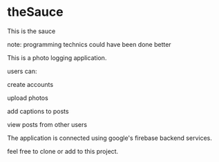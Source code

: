 # theSauce
This is the sauce

note: programming technics could have been done better

This is a photo logging application.

users can:

create accounts

upload photos

add captions to posts

view posts from other users

The application is connected using google's firebase backend services.

feel free to clone or add to this project.
